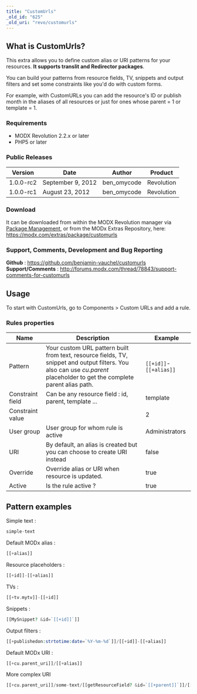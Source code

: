 ```yaml
---
title: "CustomUrls"
_old_id: "625"
_old_uri: "revo/customurls"
---
```


## What is CustomUrls?

This extra allows you to define custom alias or URI patterns for your resources. **It supports translit and Redirector packages**.

You can build your patterns from resource fields, TV, snippets and output filters and set some constraints like you'd do with custom forms.

For example, with CustomURLs you can add the resource's ID or publish month in the aliases of all resources or just for ones whose parent = 1 or template = 1.

### Requirements

- MODX Revolution 2.2.x or later
- PHP5 or later

### Public Releases

| Version   | Date              | Author       | Product    |
| --------- | ----------------- | ------------ | ---------- |
| 1.0.0-rc2 | September 9, 2012 | ben\_omycode | Revolution |
| 1.0.0-rc1 | August 23, 2012   | ben\_omycode | Revolution |

### Download

It can be downloaded from within the MODX Revolution manager via [Package Management](developing-in-modx/advanced-development/package-management "Package Management"), or from the MODx Extras Repository, here: <https://modx.com/extras/package/customurls>

### Support, Comments, Development and Bug Reporting

**Github** : <https://github.com/benjamin-vauchel/customurls>
**Support/Comments** : <http://forums.modx.com/thread/78843/support-comments-for-customurls>

## Usage

To start with CustomUrls, go to Components > Custom URLs and add a rule.

### Rules properties

| Name             | Description                                                                                                                                                               | Example                |
| ---------------- | ------------------------------------------------------------------------------------------------------------------------------------------------------------------------- | ---------------------- |
| Pattern          | Your custom URL pattern built from text, resource fields, TV, snippet and output filters. You also can use _cu.parent_ placeholder to get the complete parent alias path. | `[[+id]]`-`[[+alias]]` |
| Constraint field | Can be any resource field : id, parent, template ...                                                                                                                      | template               |
| Constraint value |                                                                                                                                                                           | 2                      |
| User group       | User group for whom rule is active                                                                                                                                        | Administrators         |
| URI              | By default, an alias is created but you can choose to create URI instead                                                                                                  | false                  |
| Override         | Override alias or URI when resource is updated.                                                                                                                           | true                   |
| Active           | Is the rule active ?                                                                                                                                                      | true                   |

## Pattern examples

Simple text :

``` php
simple-text
```

Default MODx alias :

``` php
[[+alias]]
```

Resource placeholders :

``` php
[[+id]]-[[+alias]]
```

TVs :

``` php
[[+tv.mytv]]-[[+id]]
```

Snippets :

``` php
[[MySnippet? &id=`[[+id]]`]]
```

Output filters :

``` php
[[+publishedon:strtotime:date=`%Y-%m-%d`]]/[[+id]]-[[+alias]]
```

Default MODx URI :

``` php
[[+cu.parent_uri]]/[[+alias]]
```

More complex URI

``` php
[[+cu.parent_uri]]/some-text/[[getResourceField? &id=`[[+parent]]`]]/[[+id]]-[[+alias]]
```
